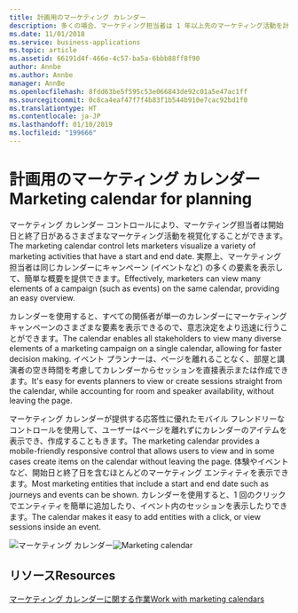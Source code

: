 ```yaml
---
title: 計画用のマーケティング カレンダー
description: 多くの場合、マーケティング担当者は 1 年以上先のマーケティング活動を計画します。
ms.date: 11/01/2018
ms.service: business-applications
ms.topic: article
ms.assetid: 66191d4f-466e-4c57-ba5a-6bbb88ff8f90
author: Annbe
ms.author: Annbe
manager: AnnBe
ms.openlocfilehash: 8fdd63be5f595c53e066843de92c01a5e47ac1ff
ms.sourcegitcommit: 0c8ca4eaf47f7f4b83f1b544b910e7cac92bd1f0
ms.translationtype: HT
ms.contentlocale: ja-JP
ms.lasthandoff: 01/10/2019
ms.locfileid: "199666"
---
```

# <a name="marketing-calendar-for-planning"></a><span data-ttu-id="bc335-103">計画用のマーケティング カレンダー</span><span class="sxs-lookup"><span data-stu-id="bc335-103">Marketing calendar for planning</span></span>

<span data-ttu-id="bc335-104">マーケティング カレンダー コントロールにより、マーケティング担当者は開始日と終了日があるさまざまなマーケティング活動を視覚化することができます。</span><span class="sxs-lookup"><span data-stu-id="bc335-104">The marketing calendar control lets marketers visualize a variety of marketing activities that have a start and end date.</span></span> <span data-ttu-id="bc335-105">実際上、マーケティング担当者は同じカレンダーにキャンペーン (イベントなど) の多くの要素を表示して、簡単な概要を提供できます。</span><span class="sxs-lookup"><span data-stu-id="bc335-105">Effectively, marketers can view many elements of a campaign (such as events) on the same calendar, providing an easy overview.</span></span>

<span data-ttu-id="bc335-106">カレンダーを使用すると、すべての関係者が単一のカレンダーにマーケティング キャンペーンのさまざまな要素を表示できるので、意志決定をより迅速に行うことができます。</span><span class="sxs-lookup"><span data-stu-id="bc335-106">The calendar enables all stakeholders to view many diverse elements of a marketing campaign on a single calendar, allowing for faster decision making.</span></span> <span data-ttu-id="bc335-107">イベント プランナーは、ページを離れることなく、部屋と講演者の空き時間を考慮してカレンダーからセッションを直接表示または作成できます。</span><span class="sxs-lookup"><span data-stu-id="bc335-107">It's easy for events planners to view or create sessions straight from the calendar, while accounting for room and speaker availability, without leaving the page.</span></span>

<span data-ttu-id="bc335-108">マーケティング カレンダーが提供する応答性に優れたモバイル フレンドリーなコントロールを使用して、ユーザーはページを離れずにカレンダーのアイテムを表示でき、作成することもきます。</span><span class="sxs-lookup"><span data-stu-id="bc335-108">The marketing calendar provides a mobile-friendly responsive control that allows users to view and in some cases create items on the calendar without leaving the page.</span></span> <span data-ttu-id="bc335-109">体験やイベントなど、開始日と終了日を含むほとんどのマーケティング エンティティを表示できます。</span><span class="sxs-lookup"><span data-stu-id="bc335-109">Most marketing entities that include a start and end date such as journeys and events can be shown.</span></span> <span data-ttu-id="bc335-110">カレンダーを使用すると、1 回のクリックでエンティティを簡単に追加したり、イベント内のセッションを表示したりできます。</span><span class="sxs-lookup"><span data-stu-id="bc335-110">The calendar makes it easy to add entities with a click, or view sessions inside an event.</span></span>  

<span data-ttu-id="bc335-111">![マーケティング カレンダー](media/Marketing%20Calendar.png "マーケティング カレンダー")</span><span class="sxs-lookup"><span data-stu-id="bc335-111">![Marketing calendar](media/Marketing%20Calendar.png "Marketing calendar")</span></span>

## <a name="resources"></a><span data-ttu-id="bc335-112">リソース</span><span class="sxs-lookup"><span data-stu-id="bc335-112">Resources</span></span>

[<span data-ttu-id="bc335-113">マーケティング カレンダーに関する作業</span><span class="sxs-lookup"><span data-stu-id="bc335-113">Work with marketing calendars</span></span>](https://docs.microsoft.com/dynamics365/customer-engagement/marketing/marketing-calendar)

<!--
### Who uses this
Marketers and event managers
### Setup required
Administrators can easily set up and configure the feature in the app settings.
-->